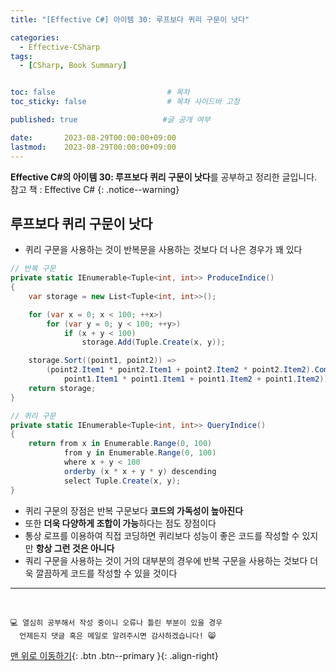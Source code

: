 ```yaml
---
title: "[Effective C#] 아이템 30: 루프보다 퀴리 구문이 낫다"

categories:
  - Effective-CSharp
tags:
  - [CSharp, Book Summary]


toc: false                         # 목차
toc_sticky: false                  # 목차 사이드바 고정

published: true                   #글 공개 여부

date:       2023-08-29T00:00:00+09:00
lastmod:    2023-08-29T00:00:00+09:00
---
```


<!-- description : 25자에서 160자 사이 -->
**Effective C#의 아이템 30: 루프보다 퀴리 구문이 낫다**를 공부하고 정리한 글입니다.<br>
참고 책 : Effective C#
{: .notice--warning}

## 루프보다 퀴리 구문이 낫다

- 퀴리 구문을 사용하는 것이 반복문을 사용하는 것보다 더 나은 경우가 꽤 있다

```c#
// 반복 구문
private static IEnumerable<Tuple<int, int>> ProduceIndice()
{
    var storage = new List<Tuple<int, int>>();

    for (var x = 0; x < 100; ++x>)
        for (var y = 0; y < 100; ++y>)
            if (x + y < 100)
                storage.Add(Tuple.Create(x, y));

    storage.Sort((point1, point2)) =>
        (point2.Item1 * point2.Item1 + point2.Item2 * point2.Item2).CompareTo(
            point1.Item1 * point1.Item1 + point1.Item2 + point1.Item2));
    return storage;
}

// 퀴리 구문
private static IEnumerable<Tuple<int, int>> QueryIndice()
{
    return from x in Enumerable.Range(0, 100)
            from y in Enumerable.Range(0, 100)
            where x + y < 100
            orderby (x * x + y * y) descending
            select Tuple.Create(x, y);
}
```

- 퀴리 구문의 장점은 반복 구문보다 **코드의 가독성이 높아진다**
- 또한 **더욱 다양하게 조합이 가능**하다는 점도 장점이다
- 통상 로프를 이용하여 직접 코딩하면 퀴리보다 성능이 좋은 코드를 작성할 수 있지만 **항상 그런 것은 아니다**
- 쿼리 구문을 사용하는 것이 거의 대부분의 경우에 반복 구문을 사용하는 것보다 더욱 깔끔하게 코드를 작성할 수 있을 것이다

***
<br>

    💻 열심히 공부해서 작성 중이니 오류나 틀린 부분이 있을 경우 
      언제든지 댓글 혹은 메일로 알려주시면 감사하겠습니다! 😸


[맨 위로 이동하기](#){: .btn .btn--primary }{: .align-right}